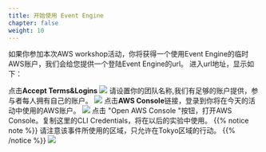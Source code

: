 ```yaml
---
title: 开始使用 Event Engine
chapter: false
weight: 10
---
```

如果你参加本次AWS workshop活动，你将获得一个使用Event Engine的临时AWS账户，我们会给您提供一个登陆Event Engine的url。
进入url地址，显示如下：  

点击**Accept Terms&Logins**
![](/images/ACKToEKS/eventengine.png)
请设置你的团队名称,我们有足够的账户提供，参与者每人拥有自己的账户。
![](/images/ACKToEKS/rename.png)
点击**AWS Console**链接，登录到你将在今天的活动中使用的AWS账户。
![](/images/ACKToEKS/console.png)
点击 "Open AWS Console "按钮，打开AWS Console。复制这里的CLI Credentials，将在以后的实验中使用。
{{% notice note %}}
请注意该事件所使用的区域，只允许在Tokyo区域的行动。
{{% /notice  %}}
![](/images/ACKToEKS/open.png)
